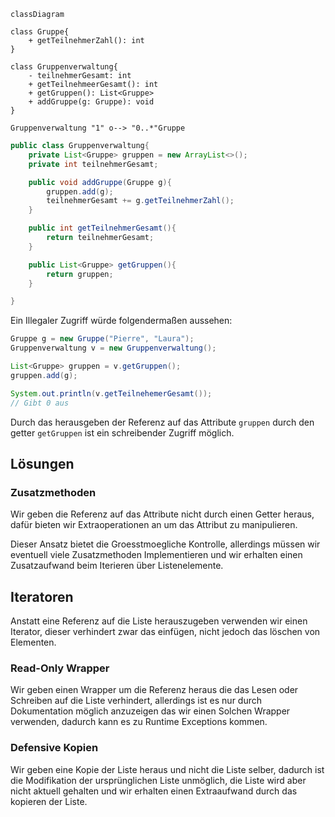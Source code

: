 

```mermaid
classDiagram

class Gruppe{
	+ getTeilnehmerZahl(): int
}

class Gruppenverwaltung{
	- teilnehmerGesamt: int
	+ getTeilnehmeerGesamt(): int
	+ getGruppen(): List<Gruppe>
	+ addGruppe(g: Gruppe): void
}

Gruppenverwaltung "1" o--> "0..*"Gruppe
```

```Java
public class Gruppenverwaltung{
	private List<Gruppe> gruppen = new ArrayList<>();
	private int teilnehmerGesamt;

	public void addGruppe(Gruppe g){
		gruppen.add(g);
		teilnehmerGesamt += g.getTeilnehmerZahl();
	}

	public int getTeilnehmerGesamt(){
		return teilnehmerGesamt;
	}

	public List<Gruppe> getGruppen(){
		return gruppen;
	}

}
```

Ein Illegaler Zugriff würde folgendermaßen aussehen:

```Java
Gruppe g = new Gruppe("Pierre", "Laura");
Gruppenverwaltung v = new Gruppenverwaltung();

List<Gruppe> gruppen = v.getGruppen();
gruppen.add(g);

System.out.println(v.getTeilnehemerGesamt());
// Gibt 0 aus
```

Durch das herausgeben der Referenz auf das Attribute `gruppen` durch den getter `getGruppen` ist ein schreibender Zugriff möglich.

## Lösungen

### Zusatzmethoden

Wir geben die Referenz auf das Attribute nicht durch einen Getter heraus, dafür bieten wir Extraoperationen an um das Attribut zu manipulieren.

Dieser Ansatz bietet die Groesstmoegliche Kontrolle, allerdings müssen wir eventuell viele Zusatzmethoden Implementieren und wir erhalten einen Zusatzaufwand beim Iterieren über Listenelemente.

## Iteratoren

Anstatt eine Referenz auf die Liste herauszugeben verwenden wir einen Iterator, dieser verhindert zwar das einfügen, nicht jedoch das löschen von Elementen.


### Read-Only Wrapper

Wir geben einen Wrapper um die Referenz heraus die das Lesen oder Schreiben auf die Liste verhindert, allerdings ist es nur durch Dokumentation möglich anzuzeigen das wir einen Solchen Wrapper verwenden, dadurch kann es zu Runtime Exceptions kommen.

### Defensive Kopien

Wir geben eine Kopie der Liste heraus und nicht die Liste selber, dadurch ist die Modifikation der ursprünglichen Liste unmöglich, die Liste wird aber nicht aktuell gehalten und wir erhalten einen Extraaufwand durch das kopieren der Liste.
